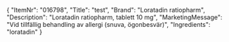 {
  "ItemNr": "016798",
  "Title": "test",
  "Brand": "Loratadin ratiopharm",
  "Description": "Loratadin ratiopharm, tablett 10 mg",
  "MarketingMessage": "Vid tillfällig behandling av allergi (snuva, ögonbesvär)",
  "Ingredients": "loratadin"
}